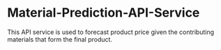 # Material-Prediction-API-Service
This API service is used to forecast product price given the contributing materials that form the final product.
